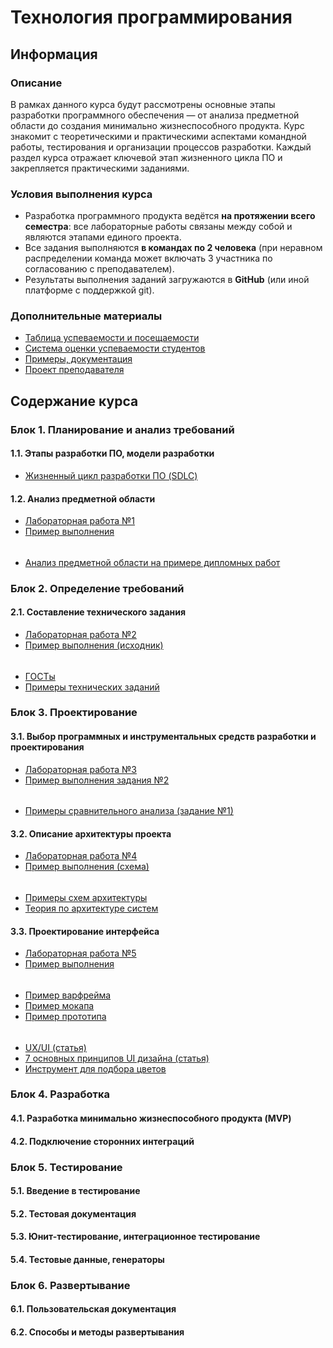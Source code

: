 # Технология программирования

## Информация

### Описание

В рамках данного курса будут рассмотрены основные этапы разработки программного обеспечения — от анализа предметной области до создания минимально жизнеспособного продукта. Курс знакомит с теоретическими и практическими аспектами командной работы, тестирования и организации процессов разработки. Каждый раздел курса отражает ключевой этап жизненного цикла ПО и закрепляется практическими заданиями.

### Условия выполнения курса

- Разработка программного продукта ведётся **на протяжении всего семестра**: все лабораторные работы связаны между собой и являются этапами единого проекта.
- Все задания выполняются **в командах по 2 человека** (при неравном распределении команда может включать 3 участника по согласованию с преподавателем).
- Результаты выполнения заданий загружаются в **GitHub** (или иной платформе с поддержкой git).

### Дополнительные материалы

- [Таблица успеваемости и посещаемости](https://thebandik.onlyoffice.com/s/Vc_Tr2Gvrr2ZLYw)
- [Система оценки успеваемости студентов](https://github.com/TheBandik/vvsu/blob/0b7c93ccb5eb1221e8d3f9953cc967559c21336b/2025H2/ratingSystem.md)
- [Примеры, документация](https://thebandik.onlyoffice.com/s/dwnLnxn7jK_H_gL)
- [Проект преподавателя](https://github.com/TheBandik/Horizon)

## Содержание курса

### Блок 1. Планирование и анализ требований

#### 1.1. Этапы разработки ПО, модели разработки

- [Жизненный цикл разработки ПО (SDLC)](https://thebandik.onlyoffice.com/s/H4Nb4hP_D6NrHNS)

#### 1.2. Анализ предметной области

- [Лабораторная работа №1](labs/lab1/lab1.md)
- [Пример выполнения](https://github.com/TheBandik/Horizon/blob/main/docs/domain-analysis.md)

######

- [Анализ предметной области на примере дипломных работ](https://thebandik.onlyoffice.com/s/RfF7XDytCk2DjYG)

### Блок 2. Определение требований

#### 2.1. Составление технического задания

- [Лабораторная работа №2](labs/lab2/lab2.md)
- [Пример выполнения (исходник)](https://thebandik.onlyoffice.com/s/4JZmhwPFQPC8CqG)

######

- [ГОСТы](https://thebandik.onlyoffice.com/s/rXF5nnnR6JNYmYJ)
- [Примеры технических заданий](https://thebandik.onlyoffice.com/s/pxSZsPVrVQHqfBS)

### Блок 3. Проектирование

#### 3.1. Выбор программных и инструментальных средств разработки и проектирования

- [Лабораторная работа №3](labs/lab3/lab3.md)
- [Пример выполнения задания №2](https://github.com/TheBandik/Horizon/blob/main/docs/technology-stack.md)

######

- [Примеры сравнительного анализа (задание №1)](https://thebandik.onlyoffice.com/s/djY2FTwy2Xb-ZHR)

#### 3.2. Описание архитектуры проекта

- [Лабораторная работа №4](labs/lab4/lab4.md)
- [Пример выполнения (схема)](https://github.com/TheBandik/Horizon/blob/main/docs/arch.pdf)

######

- [Примеры схем архитектуры](https://thebandik.onlyoffice.com/s/8bfK4GJfWSLs3pr)
- [Теория по архитектуре систем](lecs/arch/arch.md)

#### 3.3. Проектирование интерфейса

- [Лабораторная работа №5](labs/lab5/lab5.md)
- [Пример выполнения](https://www.figma.com/design/hHZeruJYW8qvs3y6ANp3F1/Untitled?node-id=0-1&p=f&t=JiBPAE0LhlFZvuuu-0)

######

- [Пример варфрейма](https://www.figma.com/design/V8Nv3bo74f4N1fXa8lAhVD/Foodapp-Wireframes--Community-?node-id=0-1&p=f&t=4y9a4xBnGvcTGyqj-0)
- [Пример мокапа](https://www.figma.com/design/5pK1lzvzCt0Zd1UP7rz2Rn/Mock-up-Bengkel-Akiong--Community-?node-id=0-1&p=f&t=RE93SnRiG0Ql7Dti-0)
- [Пример прототипа](https://www.figma.com/design/yDLWC26vexQzQG4dOUiTBI/Fitness-Application-Design---Prototypes--Community-?node-id=0-1&p=f&t=enTA2quLF7R0puJZ-0)

######

- [UX/UI (статья)](https://habr.com/ru/articles/924114/)
- [7 основных принципов UI дизайна (статья)](https://www.figma.com/resource-library/ui-design-principles/)
- [Инструмент для подбора цветов](https://colorscheme.ru)

### Блок 4. Разработка

#### 4.1. Разработка минимально жизнеспособного продукта (MVP)

#### 4.2. Подключение сторонних интеграций

### Блок 5. Тестирование

#### 5.1. Введение в тестирование

#### 5.2. Тестовая документация

#### 5.3. Юнит-тестирование, интеграционное тестирование

#### 5.4. Тестовые данные, генераторы

### Блок 6. Развертывание

#### 6.1. Пользовательская документация

#### 6.2. Способы и методы развертывания

